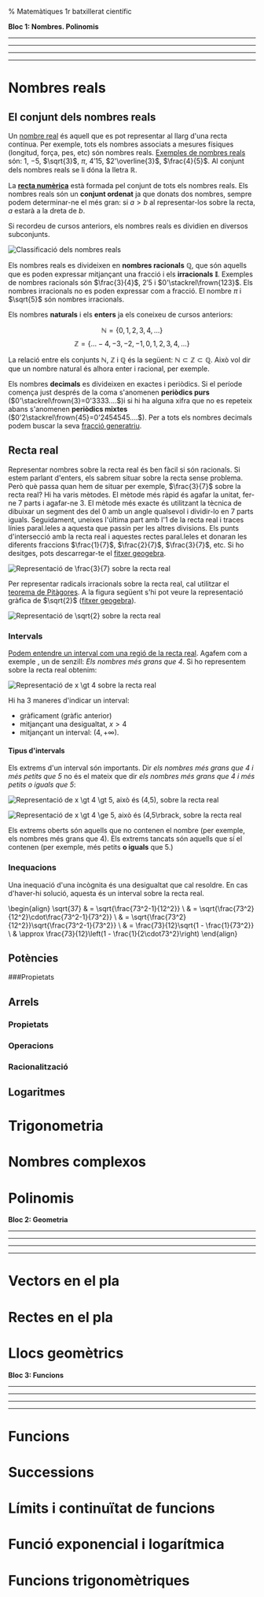 % Matemàtiques 1r batxillerat científic


__Bloc 1: Nombres. Polinomis__

---

---

---

---

# Nombres reals
## El conjunt dels nombres reals
Un [nombre real](https://en.wikipedia.org/wiki/Real_number) és aquell que es pot representar al llarg d'una recta contínua. Per exemple, tots els nombres associats a mesures físiques (longitud, força, pes, etc) són nombres reals. [Exemples de nombres reals](http://www.mathsisfun.com/numbers/real-numbers.html) són: $1$, $-5$, $\sqrt{3}$, $\pi$, $4'15$, $2'\overline{3}$, $\frac{4}{5}$. Al conjunt dels nombres reals se li dóna la lletra __$\mathbb{R}$__.

La [__recta numèrica__](https://ca.wikipedia.org/wiki/Recta_num%C3%A8rica) està formada pel conjunt de tots els nombres reals. Els nombres reals són un __conjunt ordenat__ ja que donats dos nombres, sempre podem determinar-ne el més gran: si $a \gt b$ al representar-los sobre la recta, $a$ estarà a la dreta de $b$.

Si recordeu de cursos anteriors, els nombres reals es dividien en diversos subconjunts. 

![*Classificació dels nombres reals*](img/classificacio_reals_1.png)

Els nombres reals es divideixen en __nombres racionals__ __$\mathbb{Q}$__, que són aquells que es poden expressar mitjançant una fracció i els __irracionals__ __$\mathbb{I}$__. Exemples de nombres racionals són $\frac{3}{4}$, $2'5$ i $0'\stackrel\frown{123}$. Els nombres irracionals no es poden expressar com a fracció. El nombre $\pi$ i $\sqrt{5}$ són nombres irracionals.

Els nombres __naturals__ i els __enters__ ja els coneixeu de cursos anteriors:

$$\mathbb{N}=\{0, 1, 2, 3, 4,...\}$$
$$\mathbb{Z}=\{...-4, -3, -2, -1, 0, 1, 2, 3, 4,...\}$$

La relació entre els conjunts $\mathbb{N}$, $\mathbb{Z}$ i $\mathbb{Q}$ és la següent: $\mathbb{N} \subset \mathbb{Z} \subset \mathbb{Q}$. Això vol dir que un nombre natural és alhora enter i racional, per exemple.

Els nombres __decimals__ es divideixen en exactes i periòdics. Si el període comença just després de la coma s'anomenen __periòdics purs__  ($0'\stackrel\frown{3}=0'3333....$)i si hi ha alguna xifra que no es repeteix abans s'anomenen __periòdics mixtes__ ($0'2\stackrel\frown{45}=0'2454545....$). Per a tots els nombres decimals podem buscar la seva [fracció generatriu](http://www.edu365.cat/eso/muds/matematiques/edad/eso4B/reales/q1_contenidos1b.htm).

## Recta real

Representar nombres sobre la recta real és ben fàcil si són racionals. Si estem parlant d'enters, els sabrem situar sobre la recta sense problema. Però què passa quan hem de situar per exemple, $\frac{3}{7}$ sobre la recta real? Hi ha varis mètodes. El mètode més ràpid és agafar la unitat, fer-ne 7 parts i agafar-ne 3. El mètode més exacte és utilitzant la tècnica de dibuixar un segment des del 0 amb un angle qualsevol i dividir-lo en 7 parts iguals. Seguidament, uneixes l'última part amb l'$1$ de la recta real i traces línies paral.leles a aquesta que passin per les altres divisions. Els punts d'intersecció amb la recta real i aquestes rectes paral.leles et donaran les diferents fraccions $\frac{1}{7}$, $\frac{2}{7}$, $\frac{3}{7}$, etc. Si ho desitges, pots descarregar-te el [fitxer geogebra](ggb/fraccions_recta_real_1.ggb).

![*Representació de $\frac{3}{7}$ sobre la recta real*](img/fraccions_recta_real_1.png)

Per representar radicals irracionals sobre la recta real, cal utilitzar el [teorema de Pitàgores](https://ca.wikipedia.org/wiki/Teorema_de_Pit%C3%A0gores). A la figura següent s'hi pot veure la representació gràfica de $\sqrt{2}$ ([fitxer geogebra](ggb/arrel_de_dos_1.ggb)).

![*Representació de $\sqrt{2}$ sobre la recta real*](img/arrel_de_dos_1.png)

### Intervals

[Podem entendre un interval com una regió de la recta real](http://proyectodescartes.org/EDAD/materiales_didacticos/EDAD_4eso_B_cat_reales-JS/index.htm). Agafem com a exemple , un de senzill: *Els nombres més grans que 4*. Si ho representem sobre la recta real obtenim:

![*Representació de $x \gt 4$ sobre la recta real*](img/interval1_rectareal_1.png)

Hi ha 3 maneres d'indicar un interval: 

* gràficament (gràfic anterior)
* mitjançant una desigualtat, $x>4$
* mitjançant un interval: $(4,+\infty)$. 

#### Tipus d'intervals

Els extrems d'un interval són importants. Dir *els nombres més grans que $4$ i més petits que $5$* no és el mateix que dir *els nombres més grans que $4$ i més petits o iguals que $5$*:

 ![*Representació de $x \gt 4 \gt 5$, això és $(4,5)$, sobre la recta real*](img/interval2_rectareal_1.png)

 ![*Representació de $x \gt 4 \ge 5$, això és $(4,5\rbrack$, sobre la recta real*](img/interval3_rectareal_1.png)

 Els extrems oberts són aquells que no contenen el nombre (per exemple, els nombres més grans que 4). Els extrems tancats són aquells que sí el contenen (per exemple, més petits __o iguals__ que 5.)

### Inequacions

Una inequació d'una incògnita és una desigualtat que cal resoldre. En cas d'haver-hi solució, aquesta és un interval sobre la recta real.

\begin{align}
\sqrt{37} & = \sqrt{\frac{73^2-1}{12^2}} \\
 & = \sqrt{\frac{73^2}{12^2}\cdot\frac{73^2-1}{73^2}} \\ 
 & = \sqrt{\frac{73^2}{12^2}}\sqrt{\frac{73^2-1}{73^2}} \\
 & = \frac{73}{12}\sqrt{1 - \frac{1}{73^2}} \\ 
 & \approx \frac{73}{12}\left(1 - \frac{1}{2\cdot73^2}\right)
\end{align}

## Potències
###Propietats
## Arrels
### Propietats
### Operacions
### Racionalització
## Logaritmes


# Trigonometria
# Nombres complexos
# Polinomis



__Bloc 2: Geometria__

---

---

---

---

# Vectors en el pla
# Rectes en el pla
# Llocs geomètrics



__Bloc 3: Funcions__

---

---

---

---

# Funcions
# Successions
# Límits i continuïtat de funcions
# Funció exponencial i logarítmica
# Funcions trigonomètriques




